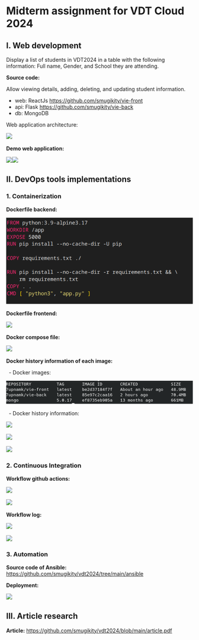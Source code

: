 ﻿# <a name="_fe63hmglxj7j"></a>Midterm assignment for VDT Cloud 2024
## <a name="_esz32254sy5h"></a>I. Web development
Display a list of students in VDT2024 in a table with the following information: Full name, Gender, and School they are attending.

**Source code:**

Allow viewing details, adding, deleting, and updating student information.

- web: ReactJs <https://github.com/smugikity/vie-front> 
- api: Flask <https://github.com/smugikity/vie-back> 
- db: MongoDB

Web application architecture:

![](images/Aspose.Words.affa24cd-09cf-48c6-aae8-712a18075a94.001.png)

**Demo web application:**


![](images/Aspose.Words.affa24cd-09cf-48c6-aae8-712a18075a94.002.png)![](images/Aspose.Words.affa24cd-09cf-48c6-aae8-712a18075a94.003.png)
## <a name="_sg08kynbbt1r"></a>II. DevOps tools implementations
### <a name="_3sx8y9ucx8ik"></a>1. Containerization
**Dockerfile backend:**

![](images/Aspose.Words.affa24cd-09cf-48c6-aae8-712a18075a94.004.png)

**Dockerfile frontend:**

![](images/Aspose.Words.affa24cd-09cf-48c6-aae8-712a18075a94.005.png)

**Docker compose file:**

![](images/Aspose.Words.affa24cd-09cf-48c6-aae8-712a18075a94.006.png)

**Docker history information of each image:**

` `- Docker images:

![](images/Aspose.Words.affa24cd-09cf-48c6-aae8-712a18075a94.007.png)

` `- Docker history information:

![](images/Aspose.Words.affa24cd-09cf-48c6-aae8-712a18075a94.008.png)

![](images/Aspose.Words.affa24cd-09cf-48c6-aae8-712a18075a94.009.png)

![](images/Aspose.Words.affa24cd-09cf-48c6-aae8-712a18075a94.010.png)
### <a name="_38c1v14xj2hc"></a>2. Continuous Integration
**Workflow github actions:**

![](images/Aspose.Words.affa24cd-09cf-48c6-aae8-712a18075a94.011.png)

![](images/Aspose.Words.affa24cd-09cf-48c6-aae8-712a18075a94.012.png)

**Workflow log:**

![](images/Aspose.Words.affa24cd-09cf-48c6-aae8-712a18075a94.013.png)

![](images/Aspose.Words.affa24cd-09cf-48c6-aae8-712a18075a94.014.png)
### <a name="_txo1armpbj5t"></a>3. Automation
**Source code of Ansible:** <https://github.com/smugikity/vdt2024/tree/main/ansible> 

**Deployment:**

![](images/Aspose.Words.affa24cd-09cf-48c6-aae8-712a18075a94.015.png)
## <a name="_vx3ebma9nfar"></a>III. Article research
**Article:** <https://github.com/smugikity/vdt2024/blob/main/article.pdf> 
